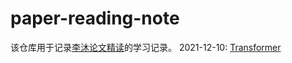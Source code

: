# paper-reading-note

该仓库用于记录[李沐论文精读](https://github.com/mli/paper-reading)的学习记录。
2021-12-10: [Transformer]()
